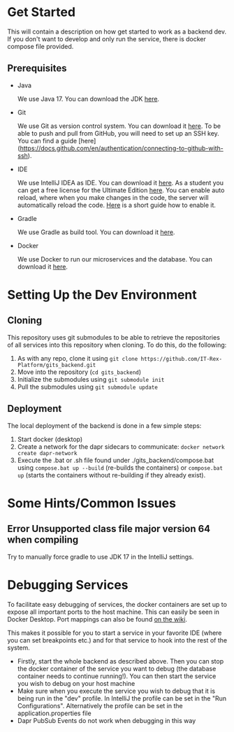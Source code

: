 # Get Started

This will contain a description on how get started to work as a backend dev.
If you don't want to develop and only run the service, there is docker compose file provided.

## Prerequisites

- Java
  
  We use Java 17. You can download the JDK [here](https://www.oracle.com/java/technologies/downloads/#java17).
  
- Git

  We use Git as version control system. You can download it [here](https://git-scm.com/downloads). To be able to push and pull from GitHub, you will need to set up an SSH key. You can find a guide [here]  (https://docs.github.com/en/authentication/connecting-to-github-with-ssh).
  
- IDE

  We use IntelliJ IDEA as IDE. You can download it [here](https://www.jetbrains.com/idea/download/). As a student you can get a free license for the Ultimate Edition [here](https://www.jetbrains.com/community/education/#students). You can enable auto reload, where when you make changes in the code, the server will automatically reload the code. [Here](https://dev.to/imanuel/auto-reload-springboot-in-intellij-idea-1l65) is a short guide how to enable it.
  
- Gradle

  We use Gradle as build tool. You can download it [here](https://gradle.org/install/).
  
- Docker

  We use Docker to run our microservices and the database. You can download it [here](https://www.docker.com/products/docker-desktop).

# Setting Up the Dev Environment
## Cloning

This repository uses git submodules to be able to retrieve the repositories of all services into this repository when cloning. To do this, do the following:

1. As with any repo, clone it using `git clone https://github.com/IT-Rex-Platform/gits_backend.git`
2. Move into the repository (`cd gits_backend`)
3. Initialize the submodules using `git submodule init`
4. Pull the submodules using `git submodule update`

## Deployment

The local deployment of the backend is done in a few simple steps:
1. Start docker (desktop)
2. Create a network for the dapr sidecars to communicate: `docker network create dapr-network`
3. Execute the .bat or .sh file found under ./gits_backend/compose.bat using `compose.bat up --build` (re-builds the containers) or `compose.bat up` (starts the containers without re-building if they already exist). 

# Some Hints/Common Issues
## Error Unsupported class file major version 64 when compiling
Try to manually force gradle to use JDK 17 in the IntelliJ settings.

# Debugging Services

To facilitate easy debugging of services, the docker containers are set up to expose all important ports to the host
machine. This can easily be seen in Docker Desktop. Port mappings can also be
found [on the wiki](https://gits-enpro.readthedocs.io/en/latest/dev-manuals/backend/Ports.html).

This makes it possible for you to start a service in your favorite IDE (where you can set breakpoints etc.) and for that service to hook into the rest of the system.

* Firstly, start the whole backend as described above. Then you can stop the docker container of the service you want to debug (the database container needs to continue running!). You can then start the service you wish to debug on your host machine
* Make sure when you execute the service you wish to debug that it is being run in the "dev" profile. In IntelliJ the profile can be set in the "Run Configurations". Alternatively the profile can be set in the application.properties file
* Dapr PubSub Events do not work when debugging in this way
